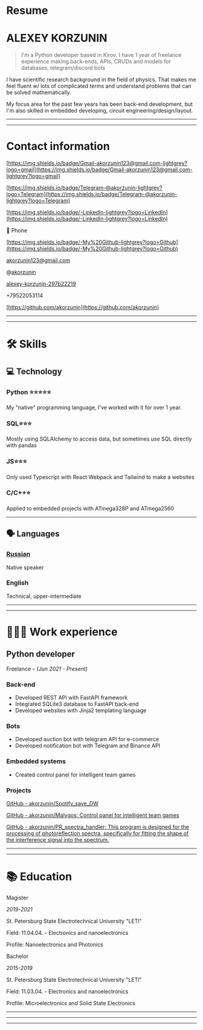 # Resume

# ALEXEY KORZUNIN

> I'm a Python developer based in Kirov. I have 1 year of freelance experience making back-ends, APIs, CRUDs and models for databases, telegram/discord bots

I have scientific research background in the field of physics. That makes me feel fluent w/ lots of complicated terms and understand problems that can be solved mathematically.

My focus area for the past few years has been back-end development, but I'm also skilled in embedded developing, circuit engineering/design/layout.
> 

---

---

# Contact information

[https://img.shields.io/badge/Gmail-akorzunin123@gmail.com-lightgrey?logo=gmail](https://img.shields.io/badge/Gmail-akorzunin123@gmail.com-lightgrey?logo=gmail)

[https://img.shields.io/badge/Telegram-@akorzunin-lightgrey?logo=Telegram](https://img.shields.io/badge/Telegram-@akorzunin-lightgrey?logo=Telegram)

[https://img.shields.io/badge/-LinkedIn-lightgrey?logo=LinkedIn](https://img.shields.io/badge/-LinkedIn-lightgrey?logo=LinkedIn)

📱 Phone

[https://img.shields.io/badge/-My%20Github-lightgrey?logo=Github](https://img.shields.io/badge/-My%20Github-lightgrey?logo=Github)

[akorzunin123@gmail.com](mailto:akorzunin123@gmail.com)

@[akorzunin](https://t.me/akorzunin)

[alexey-korzunin-297b22219](https://www.linkedin.com/in/alexey-korzunin-297b22219/)

+79522053114

[https://github.com/akorzunin](https://github.com/akorzunin)

---

---

# 🛠 Skills

## 💻 Technology

### Python ⭐️⭐️⭐️⭐️⭐️

My "native" programming language, I've worked with it for over 1 year.

### SQL⭐️⭐️⭐️

Mostly using SQLAlchemy to access data, but sometimes use SQL directly with pandas

### JS⭐️⭐️⭐️

Only used Typescript with React Webpack and Tailwind to make a websites

### C/C++⭐️

Applied to embedded projects with ATmega328P and ATmega2560

---

## 🗣 Languages

### [Russian](https://www.notion.so/5733d47ca81b4f05a4647fc98ccce321?pvs=21)

Native speaker 

### English

Technical, upper-intermediate

---

---

# **👩🏻‍💻** Work experience

## Python developer

Freelance *– (Jun 2021 - Present)*

### Back-end

- Developed REST API with FastAPI framework
- Integrated SQLite3 database to FastAPI back-end
- Developed websites with Jinja2 templating language

### Bots

- Developed auction bot with telegram API for e-commerce
- Developed notification bot with Telegram and Binance API

### Embedded systems

- Created control panel for intelligent team games

### Projects

[GitHub - akorzunin/Spotify_save_DW](https://github.com/akorzunin/Spotify_save_DW)

[GitHub - akorzunin/Malygos: Control panel for intelligent team games](https://github.com/akorzunin/Malygos)

[GitHub - akorzunin/PR_spectra_handler: This program is designed for the processing of photoreflection spectra, specifically for fitting the shape of the interference signal into the spectrum.](https://github.com/akorzunin/PR_spectra_handler)

---

---

# 📚 Education

Magister

*2019-2021*

St. Petersburg State Electrotechnical University "LETI"

Field: 11.04.04. - Electronics and nanoelectronics

Profile: Nanoelectronics and Photonics

Bachelor

*2015-2019*

St. Petersburg State Electrotechnical University "LETI"

Field: 11.03.04. - Electronics and nanoelectronics

Profile: Microelectronics and Solid State Electronics

---

---

---